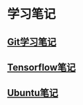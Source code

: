 #  学习笔记
## [Git学习笔记](https://github.com/HEUDavid/gitLearningNotes/blob/master/gitLearningNotes.txt)
## [Tensorflow笔记](https://github.com/HEUDavid/gitLearningNotes/blob/master/tensorflowNotes.txt)
## [Ubuntu笔记](https://github.com/HEUDavid/gitLearningNotes/blob/master/ubuntuNotes.txt)
